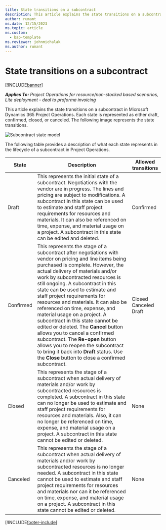 ```yaml
---
title: State transitions on a subcontract 
description: This article explains the state transitions on a subcontract in Microsoft Dynamics 365 Project Operations as the subcontract is created, executed, and closed.
author: rumant
ms.date: 12/15/2023
ms.topic: article
ms.custom: 
  - bap-template
ms.reviewer: johnmichalak
ms.author: rumant
---
```


# State transitions on a subcontract 

[!INCLUDE[banner](../../includes/banner.md)]

_**Applies To:** Project Operations for resource/non-stocked based scenarios, Lite deployment - deal to proforma invoicing_

This article explains the state transitions on a subcontract in Microsoft Dynamics 365 Project Operations. Each state is represented as either draft, confirmed, closed, or canceled. The following image represents the state transitions.

![Subcontract state model](../media/SubconStates.png)  

The following table provides a description of what each state represents in the lifecycle of a subcontract in Project Operations.

| State | Description | Allowed transitions |
| --- | --- | --- |
| Draft | This represents the initial state of a subcontract. Negotiations with the vendor are in progress. The lines and pricing are subject to modifications. A subcontract in this state can be used to estimate and staff project requirements for resources and materials. It can also be referenced on time, expense, and material usage on a project. A subcontract in this state can be edited and deleted. | Confirmed |
| Confirmed | This represents the stage of a subcontract after negotiations with vendor on pricing and line items being purchased is complete. However, the actual delivery of materials and/or work by subcontracted resources is still ongoing. A subcontract in this state can be used to estimate and staff project requirements for resources and materials. It can also be referenced on time, expense, and material usage on a project. A subcontract in this state cannot be edited or deleted. The **Cancel** button allows you to cancel a confirmed subcontract. The **Re-open** button allows you to reopen the subcontract to bring it back into **Draft** status. Use the **Close** button to close a confirmed subcontract. | Closed <br> Canceled <br> Draft |
| Closed | This represents the stage of a subcontract when actual delivery of materials and/or work by subcontracted resources is completed. A subcontract in this state can no longer be used to estimate and staff project requirements for resources and materials. Also, it can no longer be referenced on time, expense, and material usage on a project. A subcontract in this state cannot be edited or deleted. | None |
| Canceled | This represents the stage of a subcontract when actual delivery of materials and/or work by subcontracted resources is no longer needed. A subcontract in this state cannot be used to estimate and staff project requirements for resources and materials nor can it be referenced on time, expense, and material usage on a project. A subcontract in this state cannot be edited or deleted. | None |


[!INCLUDE[footer-include](../../includes/footer-banner.md)]
